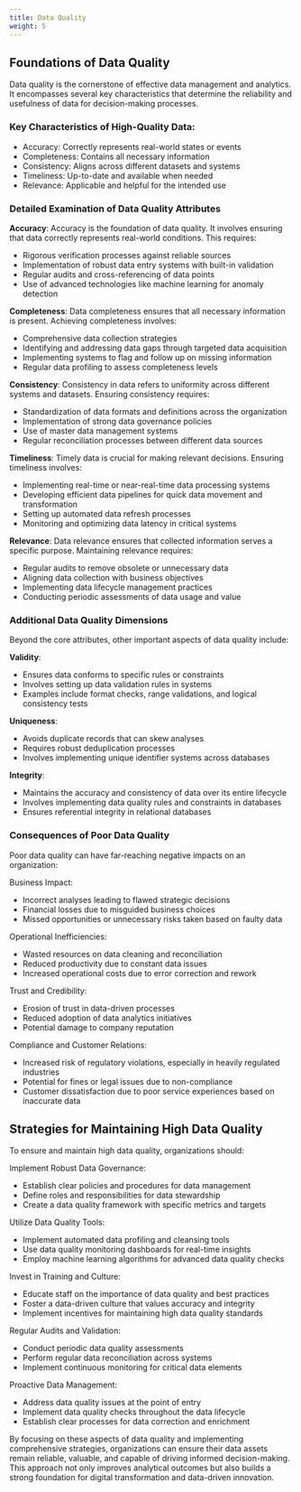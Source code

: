 ```yaml
---
title: Data Quality
weight: 5
---
```


## Foundations of Data Quality

Data quality is the cornerstone of effective data management and analytics. It encompasses several key characteristics that determine the reliability and usefulness of data for decision-making processes.

### Key Characteristics of High-Quality Data:

- Accuracy: Correctly represents real-world states or events
- Completeness: Contains all necessary information
- Consistency: Aligns across different datasets and systems
- Timeliness: Up-to-date and available when needed
- Relevance: Applicable and helpful for the intended use

### Detailed Examination of Data Quality Attributes

**Accuracy**: Accuracy is the foundation of data quality. It involves ensuring that data correctly represents real-world conditions. This requires:

- Rigorous verification processes against reliable sources
- Implementation of robust data entry systems with built-in validation
- Regular audits and cross-referencing of data points
- Use of advanced technologies like machine learning for anomaly detection

**Completeness**: Data completeness ensures that all necessary information is present. Achieving completeness involves:

- Comprehensive data collection strategies
- Identifying and addressing data gaps through targeted data acquisition
- Implementing systems to flag and follow up on missing information
- Regular data profiling to assess completeness levels

**Consistency**: Consistency in data refers to uniformity across different systems and datasets. Ensuring consistency requires:

- Standardization of data formats and definitions across the organization
- Implementation of strong data governance policies
- Use of master data management systems
- Regular reconciliation processes between different data sources

**Timeliness**: Timely data is crucial for making relevant decisions. Ensuring timeliness involves:

- Implementing real-time or near-real-time data processing systems
- Developing efficient data pipelines for quick data movement and transformation
- Setting up automated data refresh processes
- Monitoring and optimizing data latency in critical systems

**Relevance**: Data relevance ensures that collected information serves a specific purpose. Maintaining relevance requires:

- Regular audits to remove obsolete or unnecessary data
- Aligning data collection with business objectives
- Implementing data lifecycle management practices
- Conducting periodic assessments of data usage and value

### Additional Data Quality Dimensions

Beyond the core attributes, other important aspects of data quality include:

**Validity**:

- Ensures data conforms to specific rules or constraints
- Involves setting up data validation rules in systems
- Examples include format checks, range validations, and logical consistency tests

**Uniqueness**:

- Avoids duplicate records that can skew analyses
- Requires robust deduplication processes
- Involves implementing unique identifier systems across databases

**Integrity**:

- Maintains the accuracy and consistency of data over its entire lifecycle
- Involves implementing data quality rules and constraints in databases
- Ensures referential integrity in relational databases

### Consequences of Poor Data Quality

Poor data quality can have far-reaching negative impacts on an organization:

Business Impact:

- Incorrect analyses leading to flawed strategic decisions
- Financial losses due to misguided business choices
- Missed opportunities or unnecessary risks taken based on faulty data

Operational Inefficiencies:

- Wasted resources on data cleaning and reconciliation
- Reduced productivity due to constant data issues
- Increased operational costs due to error correction and rework

Trust and Credibility:

- Erosion of trust in data-driven processes
- Reduced adoption of data analytics initiatives
- Potential damage to company reputation

Compliance and Customer Relations:

- Increased risk of regulatory violations, especially in heavily regulated industries
- Potential for fines or legal issues due to non-compliance
- Customer dissatisfaction due to poor service experiences based on inaccurate data

## Strategies for Maintaining High Data Quality

To ensure and maintain high data quality, organizations should:

Implement Robust Data Governance:

- Establish clear policies and procedures for data management
- Define roles and responsibilities for data stewardship
- Create a data quality framework with specific metrics and targets

Utilize Data Quality Tools:

- Implement automated data profiling and cleansing tools
- Use data quality monitoring dashboards for real-time insights
- Employ machine learning algorithms for advanced data quality checks

Invest in Training and Culture:

- Educate staff on the importance of data quality and best practices
- Foster a data-driven culture that values accuracy and integrity
- Implement incentives for maintaining high data quality standards

Regular Audits and Validation:

- Conduct periodic data quality assessments
- Perform regular data reconciliation across systems
- Implement continuous monitoring for critical data elements

Proactive Data Management:

- Address data quality issues at the point of entry
- Implement data quality checks throughout the data lifecycle
- Establish clear processes for data correction and enrichment

By focusing on these aspects of data quality and implementing comprehensive strategies, organizations can ensure their data assets remain reliable, valuable, and capable of driving informed decision-making. This approach not only improves analytical outcomes but also builds a strong foundation for digital transformation and data-driven innovation.